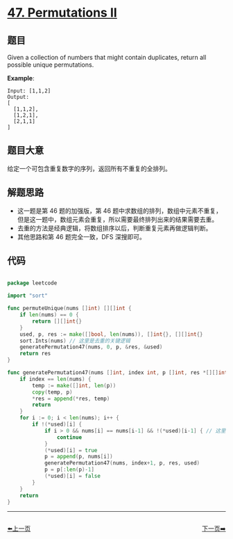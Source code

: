 # [47. Permutations II](https://leetcode.com/problems/permutations-ii/)


## 题目

Given a collection of numbers that might contain duplicates, return all possible unique permutations.

**Example**:


    Input: [1,1,2]
    Output:
    [
      [1,1,2],
      [1,2,1],
      [2,1,1]
    ]


## 题目大意

给定一个可包含重复数字的序列，返回所有不重复的全排列。

## 解题思路

- 这一题是第 46 题的加强版，第 46 题中求数组的排列，数组中元素不重复，但是这一题中，数组元素会重复，所以需要最终排列出来的结果需要去重。
- 去重的方法是经典逻辑，将数组排序以后，判断重复元素再做逻辑判断。
- 其他思路和第 46 题完全一致，DFS 深搜即可。

## 代码

```go

package leetcode

import "sort"

func permuteUnique(nums []int) [][]int {
	if len(nums) == 0 {
		return [][]int{}
	}
	used, p, res := make([]bool, len(nums)), []int{}, [][]int{}
	sort.Ints(nums) // 这里是去重的关键逻辑
	generatePermutation47(nums, 0, p, &res, &used)
	return res
}

func generatePermutation47(nums []int, index int, p []int, res *[][]int, used *[]bool) {
	if index == len(nums) {
		temp := make([]int, len(p))
		copy(temp, p)
		*res = append(*res, temp)
		return
	}
	for i := 0; i < len(nums); i++ {
		if !(*used)[i] {
			if i > 0 && nums[i] == nums[i-1] && !(*used)[i-1] { // 这里是去重的关键逻辑
				continue
			}
			(*used)[i] = true
			p = append(p, nums[i])
			generatePermutation47(nums, index+1, p, res, used)
			p = p[:len(p)-1]
			(*used)[i] = false
		}
	}
	return
}

```


----------------------------------------------
<div style="display: flex;justify-content: space-between;align-items: center;">
<p><a href="https://books.halfrost.com/leetcode/ChapterFour/0001~0099/0046.Permutations/">⬅️上一页</a></p>
<p><a href="https://books.halfrost.com/leetcode/ChapterFour/0001~0099/0048.Rotate-Image/">下一页➡️</a></p>
</div>
